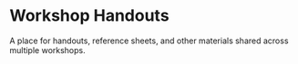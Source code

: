 Workshop Handouts
=================

A place for handouts, reference sheets, and other materials shared across
multiple workshops. 
